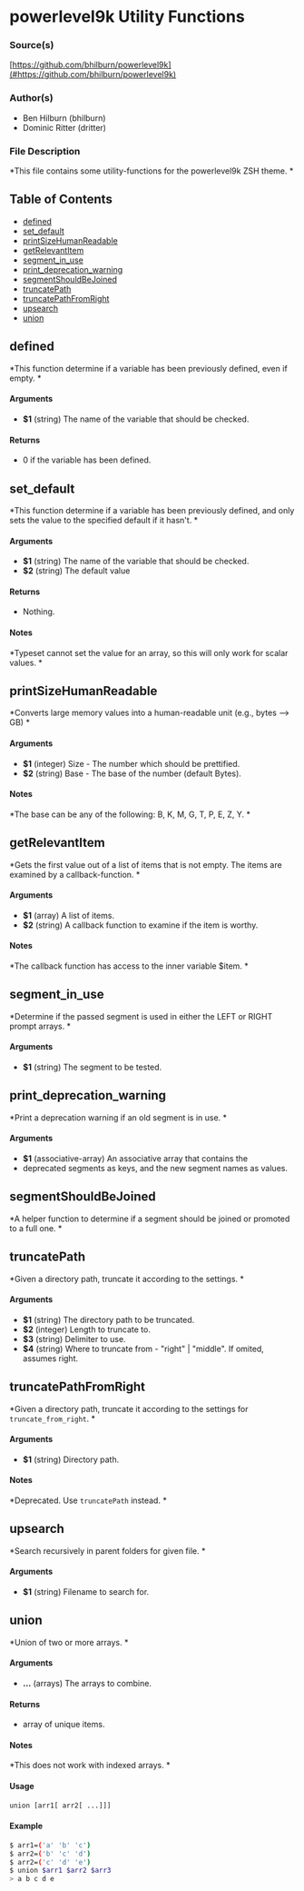 # powerlevel9k Utility Functions


### Source(s)

[https://github.com/bhilburn/powerlevel9k](#https://github.com/bhilburn/powerlevel9k)


### Author(s)

- Ben Hilburn (bhilburn)
- Dominic Ritter (dritter)


### File Description

*This file contains some utility-functions for the powerlevel9k ZSH theme. *

## Table of Contents

- [defined](#defined)
- [set_default](#set_default)
- [printSizeHumanReadable](#printSizeHumanReadable)
- [getRelevantItem](#getRelevantItem)
- [segment_in_use](#segment_in_use)
- [print_deprecation_warning](#print_deprecation_warning)
- [segmentShouldBeJoined](#segmentShouldBeJoined)
- [truncatePath](#truncatePath)
- [truncatePathFromRight](#truncatePathFromRight)
- [upsearch](#upsearch)
- [union](#union)

## defined
*This function determine if a variable has been previously defined, even if empty. *

#### Arguments

- **$1** (string) The name of the variable that should be checked.


#### Returns

- 0 if the variable has been defined.


## set_default
*This function determine if a variable has been previously defined, and only sets the value to the specified default if it hasn't. *

#### Arguments

- **$1** (string) The name of the variable that should be checked.
- **$2** (string) The default value


#### Returns

- Nothing.


#### Notes

*Typeset cannot set the value for an array, so this will only work for scalar values. *

## printSizeHumanReadable
*Converts large memory values into a human-readable unit (e.g., bytes --> GB) *

#### Arguments

- **$1** (integer) Size - The number which should be prettified.
- **$2** (string) Base - The base of the number (default Bytes).


#### Notes

*The base can be any of the following: B, K, M, G, T, P, E, Z, Y. *

## getRelevantItem
*Gets the first value out of a list of items that is not empty. The items are examined by a callback-function. *

#### Arguments

- **$1** (array) A list of items.
- **$2** (string) A callback function to examine if the item is worthy.


#### Notes

*The callback function has access to the inner variable $item. *

## segment_in_use
*Determine if the passed segment is used in either the LEFT or RIGHT prompt arrays. *

#### Arguments

- **$1** (string) The segment to be tested.


## print_deprecation_warning
*Print a deprecation warning if an old segment is in use. *

#### Arguments

- **$1** (associative-array) An associative array that contains the
- deprecated segments as keys, and the new segment names as values.


## segmentShouldBeJoined
*A helper function to determine if a segment should be joined or promoted to a full one. *

## truncatePath
*Given a directory path, truncate it according to the settings. *

#### Arguments

- **$1** (string) The directory path to be truncated.
- **$2** (integer) Length to truncate to.
- **$3** (string) Delimiter to use.
- **$4** (string) Where to truncate from - "right" | "middle". If omited, assumes right.


## truncatePathFromRight
*Given a directory path, truncate it according to the settings for `truncate_from_right`. *

#### Arguments

- **$1** (string) Directory path.


#### Notes

*Deprecated. Use `truncatePath` instead. *

## upsearch
*Search recursively in parent folders for given file. *

#### Arguments

- **$1** (string) Filename to search for.


## union
*Union of two or more arrays. *

#### Arguments

- **...** (arrays) The arrays to combine.


#### Returns

- array of unique items.


#### Notes

*This does not work with indexed arrays. *

#### Usage

```sh
union [arr1[ arr2[ ...]]]

```

#### Example

```sh
$ arr1=('a' 'b' 'c')
$ arr2=('b' 'c' 'd')
$ arr2=('c' 'd' 'e')
$ union $arr1 $arr2 $arr3
> a b c d e

```


